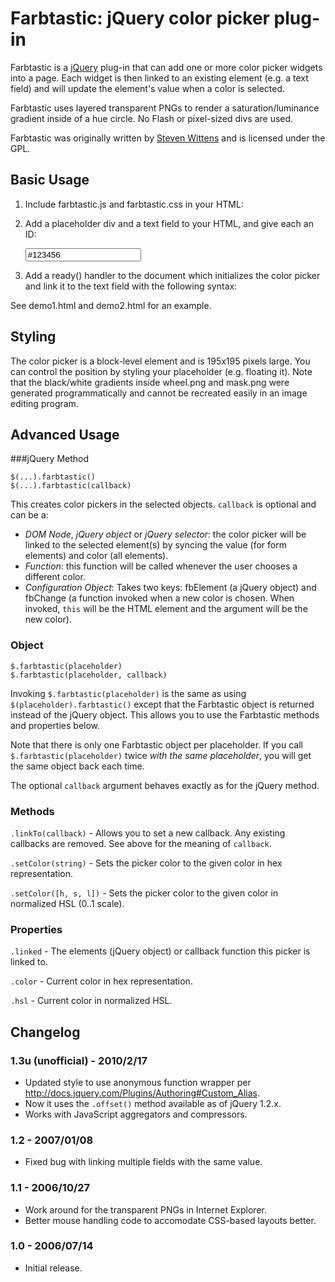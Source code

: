 Farbtastic: jQuery color picker plug-in
=======================================
Farbtastic is a [jQuery](http://jquery.com/) plug-in that can add one or more color picker widgets into a page. Each widget is then linked to an existing element (e.g. a text field) and will update the element's value when a color is selected.

Farbtastic uses layered transparent PNGs to render a saturation/luminance gradient inside of a hue circle. No Flash or pixel-sized divs are used.

Farbtastic was originally written by [Steven Wittens](http://acko.net/) and is licensed under the GPL.

Basic Usage
-----------
1) Include farbtastic.js and farbtastic.css in your HTML:

    <script type="text/javascript" src="farbtastic.js"></script>
    <link rel="stylesheet" href="farbtastic.css" type="text/css" />

2) Add a placeholder div and a text field to your HTML, and give each an ID:<br />

    <form><input type="text" id="color" name="color" value="#123456" /></form>
    <div id="colorpicker"></div>

3) Add a ready() handler to the document which initializes the color picker and link it to the text field with the following syntax:<br />

    <script type="text/javascript">
      $(document).ready(function() {
        $('#colorpicker').farbtastic('#color');
      });
    </script>

See demo1.html and demo2.html for an example.

Styling
-------

The color picker is a block-level element and is 195x195 pixels large. You can control the position by styling your placeholder (e.g. floating it).
Note that the black/white gradients inside wheel.png and mask.png were generated programmatically and cannot be recreated easily in an image editing program.

Advanced Usage
--------------

###jQuery Method

    $(...).farbtastic()
    $(...).farbtastic(callback)

This creates color pickers in the selected objects. `callback` is optional and can be a:

* _DOM Node_, _jQuery object_ or _jQuery selector_: the color picker will be linked to the selected element(s) by syncing the value (for form elements) and color (all elements).
* _Function_: this function will be called whenever the user chooses a different color.
* _Configuration Object_: Takes two keys: fbElement (a jQuery object) and fbChange (a function invoked when a new color is chosen. When invoked, `this` will be the HTML element and the argument will be the new color).

### Object

	$.farbtastic(placeholder)
	$.farbtastic(placeholder, callback)

Invoking `$.farbtastic(placeholder)` is the same as using `$(placeholder).farbtastic()` except that the Farbtastic object is returned instead of the jQuery object. This allows you to use the Farbtastic methods and properties below.

Note that there is only one Farbtastic object per placeholder. If you call `$.farbtastic(placeholder)` twice _with the same placeholder_, you will get the same object back each time.

The optional `callback` argument behaves exactly as for the jQuery method.

### Methods

`.linkTo(callback)` - Allows you to set a new callback. Any existing callbacks are removed. See above for the meaning of `callback`.

`.setColor(string)` - Sets the picker color to the given color in hex representation.

`.setColor([h, s, l])` - Sets the picker color to the given color in normalized HSL (0..1 scale).

### Properties

`.linked` - The elements (jQuery object) or callback function this picker is linked to.

`.color` - Current color in hex representation.

`.hsl` - Current color in normalized HSL.

Changelog
---------

### 1.3u (unofficial) - 2010/2/17

* Updated style to use anonymous function wrapper per http://docs.jquery.com/Plugins/Authoring#Custom_Alias.
* Now it uses the `.offset()` method available as of jQuery 1.2.x.
* Works with JavaScript aggregators and compressors.

### 1.2 - 2007/01/08</h2>

* Fixed bug with linking multiple fields with the same value.

### 1.1 - 2006/10/27

* Work around for the transparent PNGs in Internet Explorer.
* Better mouse handling code to accomodate CSS-based layouts better.

### 1.0 - 2006/07/14

* Initial release.
